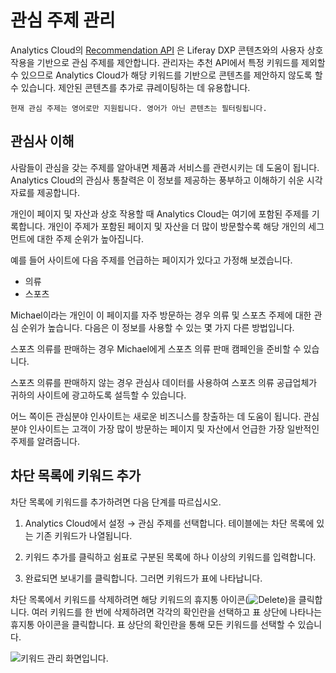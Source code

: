 # 관심 주제 관리

Analytics Cloud의 [Recommendation API](../../optimization/content-recommendation-api.md) 은 Liferay DXP 콘텐츠와의 사용자 상호 작용을 기반으로 관심 주제를 제안합니다. 관리자는 추천 API에서 특정 키워드를 제외할 수 있으므로 Analytics Cloud가 해당 키워드를 기반으로 콘텐츠를 제안하지 않도록 할 수 있습니다. 제안된 콘텐츠를 추가로 큐레이팅하는 데 유용합니다.

```{note}
현재 관심 주제는 영어로만 지원됩니다. 영어가 아닌 콘텐츠는 필터링됩니다.
```

## 관심사 이해

사람들이 관심을 갖는 주제를 알아내면 제품과 서비스를 관련시키는 데 도움이 됩니다. Analytics Cloud의 관심사 통찰력은 이 정보를 제공하는 풍부하고 이해하기 쉬운 시각 자료를 제공합니다.

개인이 페이지 및 자산과 상호 작용할 때 Analytics Cloud는 여기에 포함된 주제를 기록합니다. 개인이 주제가 포함된 페이지 및 자산을 더 많이 방문할수록 해당 개인의 세그먼트에 대한 주제 순위가 높아집니다.

예를 들어 사이트에 다음 주제를 언급하는 페이지가 있다고 가정해 보겠습니다.

* 의류
* 스포츠

Michael이라는 개인이 이 페이지를 자주 방문하는 경우 의류 및 스포츠 주제에 대한 관심 순위가 높습니다. 다음은 이 정보를 사용할 수 있는 몇 가지 다른 방법입니다.

스포츠 의류를 판매하는 경우 Michael에게 스포츠 의류 판매 캠페인을 준비할 수 있습니다.

스포츠 의류를 판매하지 않는 경우 관심사 데이터를 사용하여 스포츠 의류 공급업체가 귀하의 사이트에 광고하도록 설득할 수 있습니다.

어느 쪽이든 관심분야 인사이트는 새로운 비즈니스를 창출하는 데 도움이 됩니다. 관심분야 인사이트는 고객이 가장 많이 방문하는 페이지 및 자산에서 언급한 가장 일반적인 주제를 알려줍니다.

## 차단 목록에 키워드 추가

차단 목록에 키워드를 추가하려면 다음 단계를 따르십시오.

1. Analytics Cloud에서 설정 → 관심 주제를 선택합니다. 테이블에는 차단 목록에 있는 기존 키워드가 나열됩니다.

1. 키워드 추가를 클릭하고 쉼표로 구분된 목록에 하나 이상의 키워드를 입력합니다.

1. 완료되면 보내기를 클릭합니다. 그러면 키워드가 표에 나타납니다.

차단 목록에서 키워드를 삭제하려면 해당 키워드의 휴지통 아이콘(![Delete](../../images/icon-delete.png))을 클릭합니다. 여러 키워드를 한 번에 삭제하려면 각각의 확인란을 선택하고 표 상단에 나타나는 휴지통 아이콘을 클릭합니다. 표 상단의 확인란을 통해 모든 키워드를 선택할 수 있습니다.

![키워드 관리 화면입니다.](managing-interest-topics/images/01.png)
